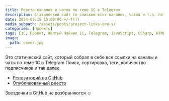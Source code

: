 ```yaml
---
title: Реестр каналов и чатов по теме 1С в Telegram
description: Статический сайт со списком всех каналов, чатов и т.д. по теме 1С в Telegram
date: 2024-05-15 15:00:00 +/-TTTT
media_subpath: /assets/posts/project-links-one-s/
categories: [Проекты]
tags: [1С, Проект, Желтый Чайник 1С, Telegram, JavaScript, CSharp, HTML, CSS]
image:
  path: cover.jpg
---
```


Это статический сайт, который собрал в себе все ссылки на каналы и чаты по теме 1С в Telegram
Поиск, сортировка, теги, количество подписчиков и так далее.

- [Репозиторий на GitHub](https://github.com/SeiOkami/links-one-s)
- [Опубликованный реестр](https://seiokami.github.io/links-one-s/)

Звездочки в GitHub не возбраняются ☺️